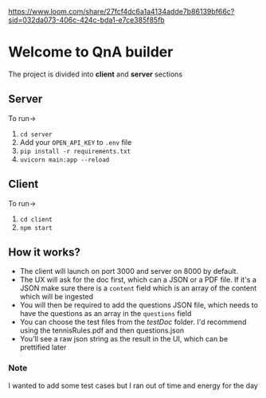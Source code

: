 https://www.loom.com/share/27fcf4dc6a1a4134adde7b86139bf66c?sid=032da073-406c-424c-bda1-e7ce385f85fb


# Welcome to QnA builder

The project is divided into **client** and **server** sections

## Server

To run->

1. `cd server`
2. Add your `OPEN_API_KEY` to `.env` file
3. `pip install -r requirements.txt`
4. `uvicorn main:app --reload`

## Client

To run->

1. `cd client`
2. `npm start`

## How it works?

- The client will launch on port 3000 and server on 8000 by default.
- The UX will ask for the doc first, which can a JSON or a PDF file. If it's a JSON make sure there is a `content` field which is an array of the content which will be ingested
- You will then be required to add the questions JSON file, which needs to have the questions as an array in the `questions` field
- You can choose the test files from the _testDoc_ folder. I'd recommend using the tennisRules.pdf and then questions.json
- You'll see a raw json string as the result in the UI, which can be prettified later


### Note

I wanted to add some test cases but I ran out of time and energy for the day
